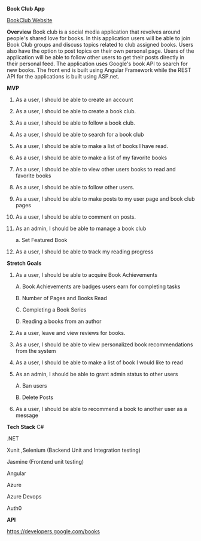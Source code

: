 **Book Club App**

[BookClub Website](https://bookclub.azurewebsites.net)

**Overview**
Book club is a social media application that revolves around people's shared love for books. In this application users will be able to join Book Club groups and discuss topics related to club assigned books. Users also have the option to post topics on their own personal page. Users of the application will be able to follow other users to get their posts directly in their personal feed. The application uses Google's book API to search for new books. The front end is built using Angular Framework while the REST API for the applications is built using ASP.net.


**MVP**
  1. As a user, I should be able to create an account
  2. As a user, I should be able to create a book club.
  3. As a user, I should be able to follow a book club.
  4. As a user, I should be able to search for a book club
  5. As a user, I should be able to make a list of books I have read.
  6. As a user, I should be able to make a list of my favorite books
  7. As a user, I should be able to view other users books to read and favorite books
  8. As a user, I should be able to follow other users.
  9. As a user, I should be able to make posts to my user page and book club pages
  10. As a user, I should be able to comment on posts.
  11. As an admin, I should be able to manage a book club
        
       a. Set Featured Book
  12. As a user, I should be able to track my reading progress




**Stretch Goals**

  1. As a user, I should be able to acquire Book Achievements
        
        A. Book Achievements are badges users earn for completing tasks
        
        B. Number of Pages and Books Read
        
        C. Completing a Book Series
        
        D. Reading a books from an author
        
  2. As a user, leave and view reviews for books.
  3. As a user, I should be able to view personalized book recommendations from the system
  4. As a user, I should be able to make a list of book I would like to read
  5. As an admin, I should be able to grant admin status to other users

        A. Ban users
        
        B. Delete Posts
        
  6. As a user, I should be able to recommend a book to another user as a message



**Tech Stack**
C#

.NET

Xunit ,Selenium (Backend Unit and Integration testing)

Jasmine (Frontend unit testing)

Angular

Azure

Azure Devops

Auth0

**API**

https://developers.google.com/books

